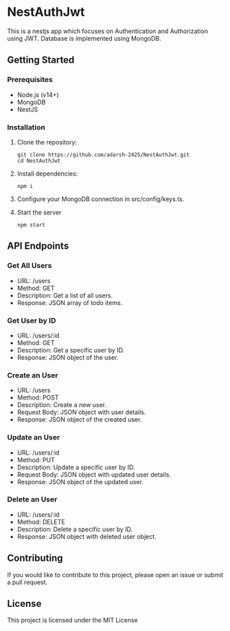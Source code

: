 # NestAuthJwt

This is a nestjs app which focuses on Authentication and Authorization using JWT. Database is implemented using MongoDB.

## Getting Started

### Prerequisites

- Node.js (v14+)
- MongoDB
- NestJS

### Installation

1. Clone the repository:

   ```shell
   git clone https://github.com/adarsh-2425/NestAuthJwt.git
   cd NestAuthJwt
   ```
2. Install dependencies:
    ```shell
    npm i
    ```

3. Configure your MongoDB connection in src/config/keys.ts.

4. Start the server
    ```shell
    npm start
    ```


## API Endpoints

### Get All Users
- URL: /users
- Method: GET
- Description: Get a list of all users.
- Response: JSON array of todo items.

### Get User by ID
- URL: /users/:id
- Method: GET
- Description: Get a specific user by ID.
- Response: JSON object of the user.
### Create an User
- URL: /users
- Method: POST
- Description: Create a new user.
- Request Body: JSON object with user details.
- Response: JSON object of the created user.
### Update an User
- URL: /users/:id
- Method: PUT
- Description: Update a specific user by ID.
- Request Body: JSON object with updated user details.
- Response: JSON object of the updated user.
### Delete an User
- URL: /users/:id
- Method: DELETE
- Description: Delete a specific user by ID.
- Response: JSON object with deleted user object.

## Contributing
If you would like to contribute to this project, please open an issue or submit a pull request.

## License
This project is licensed under the MIT License